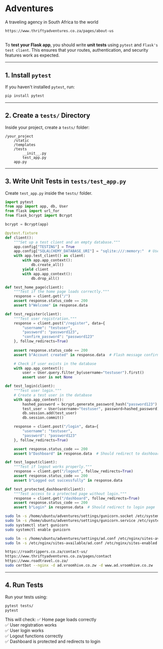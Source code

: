 # Adventures
A traveling agency in South Africa to the world 

```bash
https://www.thriftyadventures.co.za/pages/about-us
```
## 

To **test your Flask app**, you should write **unit tests** using `pytest` and `Flask's test client`. This ensures that your routes, authentication, and security features work as expected.

---

## **1. Install `pytest`**
If you haven't installed `pytest`, run:  
```bash
pip install pytest
```

---

## **2. Create a `tests/` Directory**
Inside your project, create a `tests/` folder:

```
/your_project
    /static
    /templates
    /tests
        __init__.py
        test_app.py
    app.py
```

---

## **3. Write Unit Tests in `tests/test_app.py`**
Create `test_app.py` inside the `tests/` folder.

```python
import pytest
from app import app, db, User
from flask import url_for
from flask_bcrypt import Bcrypt

bcrypt = Bcrypt(app)

@pytest.fixture
def client():
    """Set up a test client and an empty database."""
    app.config["TESTING"] = True
    app.config["SQLALCHEMY_DATABASE_URI"] = "sqlite:///:memory:"  # Use in-memory DB for tests
    with app.test_client() as client:
        with app.app_context():
            db.create_all()
        yield client
        with app.app_context():
            db.drop_all()

def test_home_page(client):
    """Test if the home page loads correctly."""
    response = client.get("/")
    assert response.status_code == 200
    assert b"Welcome" in response.data

def test_register(client):
    """Test user registration."""
    response = client.post("/register", data={
        "username": "testuser",
        "password": "password123",
        "confirm_password": "password123"
    }, follow_redirects=True)
    
    assert response.status_code == 200
    assert b"Account created" in response.data  # Flash message confirmation

    # Check if user exists in the database
    with app.app_context():
        user = User.query.filter_by(username="testuser").first()
        assert user is not None

def test_login(client):
    """Test user login."""
    # Create a test user in the database
    with app.app_context():
        hashed_password = bcrypt.generate_password_hash("password123").decode("utf-8")
        test_user = User(username="testuser", password=hashed_password)
        db.session.add(test_user)
        db.session.commit()

    response = client.post("/login", data={
        "username": "testuser",
        "password": "password123"
    }, follow_redirects=True)

    assert response.status_code == 200
    assert b"Dashboard" in response.data  # Should redirect to dashboard

def test_logout(client):
    """Test if logout works properly."""
    response = client.get("/logout", follow_redirects=True)
    assert response.status_code == 200
    assert b"Logged out successfully" in response.data

def test_protected_dashboard(client):
    """Test access to a protected page without login."""
    response = client.get("/dashboard", follow_redirects=True)
    assert response.status_code == 200
    assert b"Login" in response.data  # Should redirect to login page

```

```bash
sudo ln -s /home/ubuntu/adventures/settings/gunicorn.socket /etc/systemd/system/gunicorn.socket
sudo ln -s /home/ubuntu/adventures/settings/gunicorn.service /etc/systemd/system/gunicorn.service
sudo systemctl start gunicorn
sudo systemctl enable gunicorn

sudo ln -s /home/ubuntu/adventures/settings/ad.conf /etc/nginx/sites-available/
sudo ln -s /etc/nginx/sites-available/ad.conf /etc/nginx/sites-enabled

```
```bash
https://roadtrippers.co.za/contact-us/
https://www.thriftyadventures.co.za/pages/contact
https://www.roadtravel.co.za/
sudo certbot --nginx -d ad.vroomhive.co.zw -d www.ad.vroomhive.co.zw
```

---

## **4. Run Tests**
Run your tests using:
```bash
pytest tests/
pytest
```

This will check:
✅ Home page loads correctly  
✅ User registration works  
✅ User login works  
✅ Logout functions correctly  
✅ Dashboard is protected and redirects to login  

<!-- Would you like to add **integration tests, API testing, or security penetration testing**? 🚀 -->
